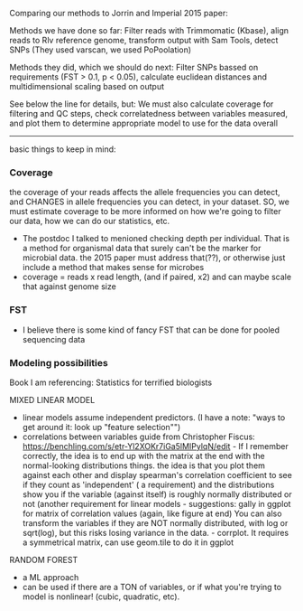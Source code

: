 Comparing our methods to Jorrin and Imperial 2015 paper:

Methods we have done so far: Filter reads with Trimmomatic (Kbase), align reads to Rlv reference genome, transform output with Sam Tools, detect SNPs (They used varscan, we used PoPoolation)

Methods they did, which we should do next: Filter SNPs bassed on requirements (FST > 0.1, p < 0.05), calculate euclidean distances and multidimensional scaling based on output

See below the line for details, but: 
We must also calculate coverage for filtering and QC steps, check correlatedness between variables measured, and plot them to determine appropriate model to use for the data overall

-----------------------------------
basic things to keep in mind:

### Coverage
the coverage of your reads affects the allele frequencies you can detect, and CHANGES in allele frequencies you can detect, in your dataset. 
SO, we must estimate coverage to be more informed on how we're going to filter our data, how we can do our statistics, etc. 
- The postdoc I talked to menioned checking depth per individual. That is a method for organismal data that surely can't be the marker for microbial data. the 2015 paper must address that(??), or otherwise just include a method that makes sense for microbes
- coverage = reads x read length, (and if paired, x2) and can maybe scale that against genome size

### FST
- I believe there is some kind of fancy FST that can be done for pooled sequencing data

### Modeling possibilities
Book I am referencing: Statistics for terrified biologists

MIXED LINEAR MODEL 
- linear models assume independent predictors. (I have a note: "ways to get around it: look up "feature selection"")
- correlations between variables guide from Christopher Fiscus: https://benchling.com/s/etr-Yl2XOKr7iGa5lMIPylqN/edit
		- If I remember correctly, the idea is to end up with the matrix at the end with the normal-looking distributions things. 
	 	  the idea is that you plot them against each other and display spearman's correlation coefficient to see if they count as 'independent' ( a requirement)
		  and the distributions show you if the variable (against itself) is roughly normally distributed or not (another requirement for linear models
		- suggestions: gally in ggplot for matrix of correlation values (again, like figure at end) You can also transform the variables if they are 
		  NOT normally distributed, with log or sqrt(log), but this risks losing variance in the data. 
		- corrplot. It requires a symmetrical matrix, can use geom.tile to do it in ggplot

RANDOM FOREST
- a ML approach
- can be used if there are a TON of variables, or if what you're trying to model is nonlinear! (cubic, quadratic, etc). 





